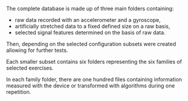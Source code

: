 The complete database is made up of three main folders containing:
* raw data recorded with an accelerometer and a gyroscope,
* artificially stretched data to a fixed defined size on a raw basis,
* selected signal features determined on the basis of raw data.

Then, depending on the selected configuration subsets were created allowing for further tests.

Each smaller subset contains six folders representing the six families of selected exercises.

In each family folder, there are one hundred files containing information measured with the device or transformed with algorithms during one repetition.